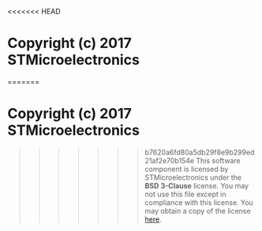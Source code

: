 <<<<<<< HEAD
# Copyright (c) 2017 STMicroelectronics

=======
# Copyright (c) 2017 STMicroelectronics

>>>>>>> b7620a6fd80a5db29f8e9b299ed21af2e70b154e
This software component is licensed by STMicroelectronics under the **BSD 3-Clause** license. You may not use this file except in compliance with this license. You may obtain a copy of the license [here](https://opensource.org/licenses/BSD-3-Clause).